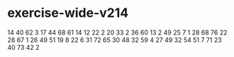 # exercise-wide-v214
14
40
62
3
17
44
68
61
14
12
22
2
20
33
2
36
60
13
2
49
25
7
1
28
68
76
22
28
67
1
26
49
51
19
8
22
6
31
72
65
30
48
32
59
4
27
49
32
54
51
7
71
23
40
73
42
2
